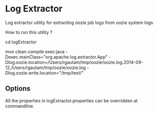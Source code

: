Log Extractor
=============

Log extractor utility for extracting oozie job logs from oozie system logs


How to run this utility ?

cd logExtractor

mvn clean compile exec:java -Dexec.mainClass="org.apache.log.extractor.App" -Dlog.oozie.location=/Users/rgautam/tmp/oozie/oozie.log.2014-09-12,/Users/rgautam/tmp/oozie/oozie.log -Dlog.oozie.write.location="/tmp/test/"


Options
-------
All the properties in logExtractor.properties can be overridden at commandline.
